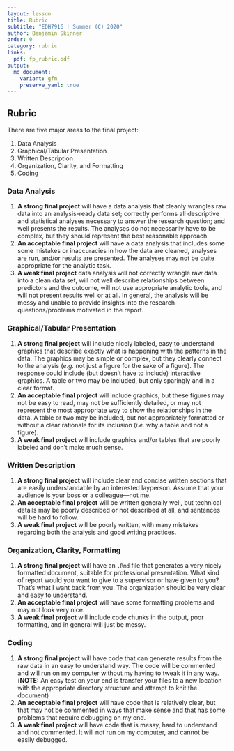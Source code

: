 ```yaml
---
layout: lesson
title: Rubric
subtitle: "EDH7916 | Summer (C) 2020"
author: Benjamin Skinner
order: 0
category: rubric
links:
  pdf: fp_rubric.pdf
output:
  md_document:
    variant: gfm
    preserve_yaml: true
---
```


## Rubric

There are five major areas to the final project:

1.  Data Analysis
2.  Graphical/Tabular Presentation
3.  Written Description
4.  Organization, Clarity, and Formatting
5.  Coding

### Data Analysis

1.  **A strong final project** will have a data analysis that cleanly
    wrangles raw data into an analysis-ready data set; correctly
    performs all descriptive and statistical analyses necessary to
    answer the research question; and well presents the results. The
    analyses do not necessarily have to be complex, but they should
    represent the best reasonable approach.
2.  **An acceptable final project** will have a data analysis that
    includes some some mistakes or inaccuracies in how the data are
    cleaned, analyses are run, and/or results are presented. The
    analyses may not be quite appropriate for the analytic task.
3.  **A weak final project** data analysis will not correctly wrangle
    raw data into a clean data set, will not well describe relationships
    between predictors and the outcome, will not use appropriate
    analytic tools, and will not present results well or at all. In
    general, the analysis will be messy and unable to provide insights
    into the research questions/problems motivated in the report.

### Graphical/Tabular Presentation

1.  **A strong final project** will include nicely labeled, easy to
    understand graphics that describe exactly what is happening with the
    patterns in the data. The graphics may be simple or complex, but
    they clearly connect to the analysis (*e.g.* not just a figure for
    the sake of a figure). The response could include (but doesn’t have
    to include) interactive graphics. A table or two may be included,
    but only sparingly and in a clear format.
2.  **An acceptable final project** will include graphics, but these
    figures may not be easy to read, may not be sufficiently detailed,
    or may not represent the most appropriate way to show the
    relationships in the data. A table or two may be included, but not
    appropriately formatted or without a clear rationale for its
    inclusion (*i.e.* why a table and not a figure).
3.  **A weak final project** will include graphics and/or tables that
    are poorly labeled and don’t make much sense.

### Written Description

1.  **A strong final project** will include clear and concise written
    sections that are easily understandable by an interested layperson.
    Assume that your audience is your boss or a colleague—not me.
2.  **An acceptable final project** will be written generally well, but
    technical details may be poorly described or not described at all,
    and sentences will be hard to follow.
3.  **A weak final project** will be poorly written, with many mistakes
    regarding both the analysis and good writing practices.

### Organization, Clarity, Formatting

1.  **A strong final project** will have an `.Rmd` file that generates a
    very nicely formatted document, suitable for professional
    presentation. What kind of report would you want to give to a
    supervisor or have given to you? That’s what I want back from you.
    The organization should be very clear and easy to understand.
2.  **An acceptable final project** will have some formatting problems
    and may not look very nice.
3.  **A weak final project** will include code chunks in the output,
    poor formatting, and in general will just be messy.

### Coding

1.  **A strong final project** will have code that can generate results
    from the raw data in an easy to understand way. The code will be
    commented and will run on my computer without my having to tweak it
    in any way. (**NOTE:** An easy test on your end is transfer your
    files to a new location with the appropriate directory structure and
    attempt to knit the document)
2.  **An acceptable final project** will have code that is relatively
    clear, but that may not be commented in ways that make sense and
    that has some problems that require debugging on my end.
3.  **A weak final project** will have code that is messy, hard to
    understand and not commented. It will not run on my computer, and
    cannot be easily debugged.
